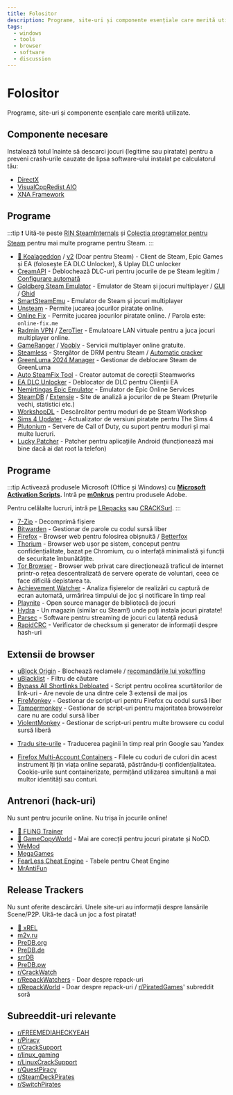 ```yaml
---
title: Folositor
description: Programe, site-uri și componente esențiale care merită utilizate.
tags:
  - windows
  - tools
  - browser
  - software
  - discussion
---
```


# Folositor

Programe, site-uri și componente esențiale care merită utilizate.

## Componente necesare

Instalează totul înainte să descarci jocuri (legitime sau piratate) pentru a preveni crash-urile
cauzate de lipsa software-ului instalat pe calculatorul tău:

- [DirectX](https://www.microsoft.com/download/details.aspx?id=35)
- [VisualCppRedist AIO](https://github.com/abbodi1406/vcredist/releases/latest)
- [XNA Framework](https://www.microsoft.com/download/details.aspx?id=20914)

## Programe

:::tip
:exclamation: Uită-te peste
[RIN SteamInternals](https://cs.rin.ru/forum/viewtopic.php?f=10&t=65887) și
[Colecția programelor pentru Steam](https://steamcommunity.com/sharedfiles/filedetails/?id=451698754)
pentru mai multe programe pentru Steam.
:::

- [🌟 Koalageddon](https://github.com/acidicoala/Koalageddon) / [v2](https://github.com/acidicoala/Koalageddon2) (Doar pentru Steam) -
  Client de Steam, Epic Games și EA (folosește EA DLC Unlocker), & Uplay DLC unlocker
- [CreamAPI](https://cs.rin.ru/forum/viewtopic.php?f=29&t=70576) - Deblochează
  DLC-uri pentru jocurile de pe Steam legitim /
  [Configurare automată](https://cs.rin.ru/forum/viewtopic.php?p=2013521)
- [Goldberg Steam Emulator](https://cs.rin.ru/forum/viewtopic.php?f=29&t=91627) -
  Emulator de Steam și jocuri multiplayer / [GUI](https://cs.rin.ru/forum/viewtopic.php?f=29&t=111152) /
  [Ghid](https://rentry.co/goldberg_emulator)
- [SmartSteamEmu](https://cs.rin.ru/forum/viewtopic.php?p=2009102#p2009102) - Emulator de Steam și jocuri multiplayer
- [Unsteam](https://cs.rin.ru/forum/viewtopic.php?f=20&t=134707&hilit=unsteam) - Permite jucarea jocurilor piratate online.
- [Online Fix](https://online-fix.me) - Permite jucarea jocurilor piratate online. / Parola este: `online-fix.me`
- [Radmin VPN](https://www.radmin-vpn.com) / [ZeroTier](https://www.zerotier.com) - Emulatoare LAN virtuale pentru a juca jocuri multiplayer online.
- [GameRanger](https://www.gameranger.com) / [Voobly](https://www.voobly.com) - Servicii multiplayer online gratuite.
- [Steamless](https://github.com/atom0s/Steamless) - Ștergător de DRM pentru Steam /
  [Automatic cracker](https://github.com/oureveryday/Steam-auto-crack)
- [GreenLuma 2024 Manager](https://github.com/BlueAmulet/GreenLuma-2024-Manager) - Gestionar de deblocare Steam de GreenLuma
- [Auto SteamFix Tool](https://cs.rin.ru/forum/viewtopic.php?f=29&t=97112) -
  Creator automat de corecții Steamworks
- [EA DLC Unlocker](https://cs.rin.ru/forum/viewtopic.php?f=20&t=104412) - Deblocator
  de DLC pentru Clienții EA
- [Nemirtingas Epic Emulator](https://cs.rin.ru/forum/viewtopic.php?f=29&t=105551) -
  Emulator de Epic Online Services
- [SteamDB](https://steamdb.info) / [Extensie](https://steamdb.info/extension) - Site de analiză a jocurilor de pe Steam (Prețurile vechi, statistici etc.)
- [WorkshopDL](https://github.com/imwaitingnow/WorkshopDL) - Descărcător pentru moduri de pe
  Steam Workshop
- [Sims 4 Updater](https://cs.rin.ru/forum/viewtopic.php?f=29&t=102519) -
  Actualizator de versiuni piratate pentru The Sims 4
- [Plutonium](https://plutonium.pw) - Servere de Call of Duty, cu suport pentru
  moduri și mai multe lucruri.
- [Lucky Patcher](https://www.luckypatchers.com) - Patcher pentru aplicațiile Android (funcționează mai bine
  dacă ai dat root la telefon)

## Programe

:::tip
Activează produsele Microsoft (Office și Windows) cu **[Microsoft Activation Scripts](https://massgrave.dev).**
Intră pe **[m0nkrus](https://vk.com/monkrus)** pentru produsele Adobe.

Pentru celălalte lucruri, intră pe [LRepacks](https://lrepacks.net)
sau [CRACKSurl](https://cracksurl.com).
:::

- [7-Zip](https://7-zip.org) - Decomprimă fișiere
- [Bitwarden](https://bitwarden.com) - Gestionar de parole cu codul sursă liber
- [Firefox](https://www.mozilla.org/firefox) - Browser web pentru folosirea obișnuită / [Betterfox](https://github.com/yokoffing/Betterfox)
- [Thorium](https://thorium.rocks) - Browser web ușor pe sistem, conceput pentru confidențialitate, bazat pe Chromium, cu o interfață minimalistă și funcții de securitate îmbunătățite.
- [Tor Browser](https://www.torproject.org) - Browser web privat care direcționează traficul de internet
  printr-o rețea descentralizată de servere operate de voluntari,
  ceea ce face dificilă depistarea ta.
- [Achievement Watcher](https://xan105.github.io/Achievement-Watcher) -
  Analiza fișierelor de realizări cu captură de ecran automată, urmărirea timpului de joc și
  notificare în timp real
- [Playnite](https://playnite.link) - Open source manager de bibliotecă de jocuri
- [Hydra](https://github.com/hydralauncher/hydra) - Un magazin (similar cu Steam!) unde poți instala jocuri piratate!
- [Parsec](https://parsec.app) - Software pentru streaming de jocuri cu latență redusă
- [RapidCRC](https://ov2.eu/programs/rapidcrc-unicode) - Verificator de checksum și
  generator de informații despre hash-uri

## Extensii de browser

- [uBlock Origin](https://ublockorigin.com) - Blochează reclamele /
  [recomandările lui yokoffing](https://github.com/yokoffing/filterlists#recommended-filters-for-ublock-origin)
- [uBlacklist](https://iorate.github.io/ublacklist/docs) - Filtru de căutare
- [Bypass All Shortlinks Debloated](https://codeberg.org/Amm0ni4/bypass-all-shortlinks-debloated) -
  Script pentru ocolirea scurtătorilor de link-uri - Are nevoie de una dintre cele 3 extensii de mai jos
- [FireMonkey](https://addons.mozilla.org/firefox/addon/firemonkey) -
  Gestionar de script-uri pentru Firefox cu codul sursă liber
- [Tampermonkey](https://www.tampermonkey.net) - Gestionar de script-uri pentru
  majoritatea browserelor care nu are codul sursă liber
- [ViolentMonkey](https://violentmonkey.github.io) - Gestionar de script-uri pentru
  multe browsere cu codul sursă liberă

<ul>
  <li id="translator"><a href="https://github.com/FilipePS/Traduzir-paginas-web">Tradu site-urile</a>
      - Traducerea paginii în timp real prin Google sau Yandex
  </li>
</ul>

- [Firefox Multi-Account Containers](https://github.com/mozilla/multi-account-containers) -
  Filele cu coduri de culori din acest instrument îți țin viața online separată, păstrându-ți
  confidențialitatea. Cookie-urile sunt containerizate, permițând utilizarea simultană a mai multor
  identități sau conturi.

## Antrenori (hack-uri)

Nu sunt pentru jocurile online. Nu trișa în jocurile online!

- [🌟 FLiNG Trainer](https://flingtrainer.com)
- [🌟 GameCopyWorld](https://gamecopyworld.com/games) - Mai are corecții pentru jocuri
  piratate și NoCD.
- [WeMod](https://www.wemod.com)
- [MegaGames](https://megagames.com)
- [FearLess Cheat Engine](https://fearlessrevolution.com) - Tabele pentru Cheat Engine
- [MrAntiFun](https://mrantifun.net)

## Release Trackers

Nu sunt oferite descărcări. Unele site-uri au informații despre lansările Scene/P2P. Uită-te dacă un joc
a fost piratat!

- [🌟 xREL](https://www.xrel.to/games-release-list.html?lang=en_US)
- [m2v.ru](https://m2v.ru/?func=part&Part=3)
- [PreDB.org](https://predb.org/section/GAMES)
- [PreDB.de](https://predb.de/section/GAMES)
- [srrDB](https://www.srrdb.com/browse/category:pc/1)
- [PreDB.pw](https://predb.pw)
- [r/CrackWatch](https://www.reddit.com/r/CrackWatch)
- [r/RepackWatchers](https://www.reddit.com/r/RepackWatchers) - Doar despre repack-uri
- [r/RepackWorld](https://www.reddit.com/r/RepackWorld) - Doar despre repack-uri /
  [r/PiratedGames](https://www.reddit.com/r/PiratedGames)' subreddit soră

## Subreeddit-uri relevante

- [r/FREEMEDIAHECKYEAH](https://www.reddit.com/r/FREEMEDIAHECKYEAH)
- [r/Piracy](https://www.reddit.com/r/Piracy)
- [r/CrackSupport](https://www.reddit.com/r/CrackSupport)
- [r/linux_gaming](https://www.reddit.com/r/linux_gaming)
- [r/LinuxCrackSupport](https://www.reddit.com/r/LinuxCrackSupport)
- [r/QuestPiracy](https://www.reddit.com/r/QuestPiracy)
- [r/SteamDeckPirates](https://www.reddit.com/r/SteamDeckPirates)
- [r/SwitchPirates](https://www.reddit.com/r/SwitchPirates)
